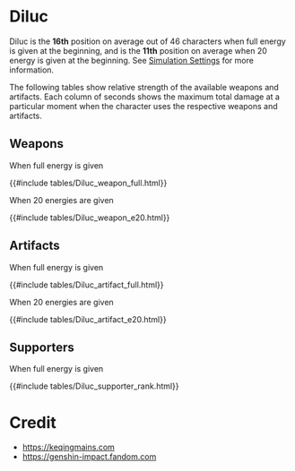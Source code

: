 # Diluc

Diluc is the **16th** position on average out of 46
characters when full energy is given at the beginning, and is the
**11th** position on average when 20 energy is given at the
beginning. See [Simulation Settings](./simulation_settings.md) for more
information.

The following tables show relative strength of the available weapons and
artifacts. Each column of seconds shows the maximum total damage at a
particular moment when the character uses the respective weapons and
artifacts.

## Weapons

When full energy is given

{{#include tables/Diluc_weapon_full.html}}

When 20 energies are given

{{#include tables/Diluc_weapon_e20.html}}

## Artifacts

When full energy is given

{{#include tables/Diluc_artifact_full.html}}

When 20 energies are given

{{#include tables/Diluc_artifact_e20.html}}

## Supporters

When full energy is given

{{#include tables/Diluc_supporter_rank.html}}

# Credit

- <https://keqingmains.com>
- <https://genshin-impact.fandom.com>
